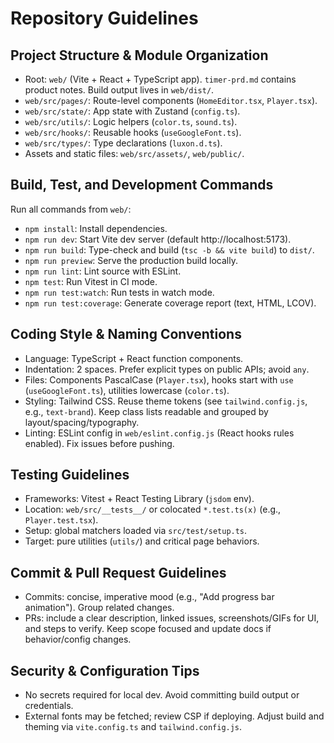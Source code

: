 # Repository Guidelines

## Project Structure & Module Organization
- Root: `web/` (Vite + React + TypeScript app). `timer-prd.md` contains product notes. Build output lives in `web/dist/`.
- `web/src/pages/`: Route-level components (`HomeEditor.tsx`, `Player.tsx`).
- `web/src/state/`: App state with Zustand (`config.ts`).
- `web/src/utils/`: Logic helpers (`color.ts`, `sound.ts`).
- `web/src/hooks/`: Reusable hooks (`useGoogleFont.ts`).
- `web/src/types/`: Type declarations (`luxon.d.ts`).
- Assets and static files: `web/src/assets/`, `web/public/`.

## Build, Test, and Development Commands
Run all commands from `web/`:
- `npm install`: Install dependencies.
- `npm run dev`: Start Vite dev server (default http://localhost:5173).
- `npm run build`: Type-check and build (`tsc -b && vite build`) to `dist/`.
- `npm run preview`: Serve the production build locally.
- `npm run lint`: Lint source with ESLint.
- `npm test`: Run Vitest in CI mode.
- `npm run test:watch`: Run tests in watch mode.
- `npm run test:coverage`: Generate coverage report (text, HTML, LCOV).

## Coding Style & Naming Conventions
- Language: TypeScript + React function components.
- Indentation: 2 spaces. Prefer explicit types on public APIs; avoid `any`.
- Files: Components PascalCase (`Player.tsx`), hooks start with `use` (`useGoogleFont.ts`), utilities lowercase (`color.ts`).
- Styling: Tailwind CSS. Reuse theme tokens (see `tailwind.config.js`, e.g., `text-brand`). Keep class lists readable and grouped by layout/spacing/typography.
- Linting: ESLint config in `web/eslint.config.js` (React hooks rules enabled). Fix issues before pushing.

## Testing Guidelines
- Frameworks: Vitest + React Testing Library (`jsdom` env).
- Location: `web/src/__tests__/` or colocated `*.test.ts(x)` (e.g., `Player.test.tsx`).
- Setup: global matchers loaded via `src/test/setup.ts`.
- Target: pure utilities (`utils/`) and critical page behaviors.

## Commit & Pull Request Guidelines
- Commits: concise, imperative mood (e.g., "Add progress bar animation"). Group related changes.
- PRs: include a clear description, linked issues, screenshots/GIFs for UI, and steps to verify. Keep scope focused and update docs if behavior/config changes.

## Security & Configuration Tips
- No secrets required for local dev. Avoid committing build output or credentials.
- External fonts may be fetched; review CSP if deploying. Adjust build and theming via `vite.config.ts` and `tailwind.config.js`.
